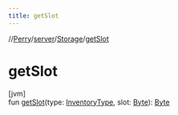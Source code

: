 ```yaml
---
title: getSlot
---
```

//[Perry](../../../index.html)/[server](../index.html)/[Storage](index.html)/[getSlot](get-slot.html)



# getSlot



[jvm]\
fun [getSlot](get-slot.html)(type: [InventoryType](../../client.inventory/-inventory-type/index.html), slot: [Byte](https://kotlinlang.org/api/latest/jvm/stdlib/kotlin/-byte/index.html)): [Byte](https://kotlinlang.org/api/latest/jvm/stdlib/kotlin/-byte/index.html)




